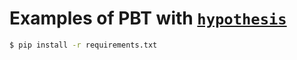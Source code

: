 # Examples of PBT with [`hypothesis`](https://hypothesis.readthedocs.io/)

```bash
$ pip install -r requirements.txt
```
